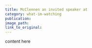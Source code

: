 ```yaml
---
title: McClennen an invited speaker at
category: what-im-watching
publication:
image_path:
link_to_original:
---
```

content here